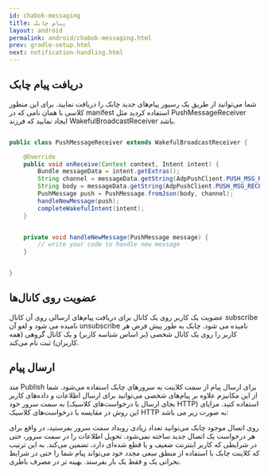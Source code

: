 ```yaml
---
id: chabok-messaging
title: پیام چابک
layout: android
permalink: android/chabok-messaging.html
prev: gradle-setup.html
next: notification-handling.html
---
```


## دریافت پیام چابک

شما می‌توانید از طریق یک رسیور پیام‌های جدید چابک را دریافت نمایید. برای این منظور کلاسی با همان نامی که در manifest استفاده کردید مثل PushMessageReceiver ایجاد نمایید که فرزند WakefulBroadcastReceiver باشد. 

```java

public class PushMessageReceiver extends WakefulBroadcastReceiver {

    @Override
    public void onReceive(Context context, Intent intent) {
        Bundle messageData = intent.getExtras();
        String channel = messageData.getString(AdpPushClient.PUSH_MSG_RECEIVED_TOPIC);
        String body = messageData.getString(AdpPushClient.PUSH_MSG_RECEIVED_MSG);
        PushMessage push = PushMessage.fromJson(body, channel);
        handleNewMessage(push);
        completeWakefulIntent(intent);
    }


    private void handleNewMessage(PushMessage message) {
        // write your code to handle new message
    }


}
```


## عضویت روی کانال‌ها

عضویت یک کاربر روی یک کانال برای دریافت پیام‌های ارسالی روی آن کانال subscribe نامیده می شود و لغو آن unsubscribe نامیده می شود. چابک به طور پیش فرض هر کاربر را روی یک کانال شخصی (بر اساس شناسه کاربر) و یک کانال گروهی (همه کاربران) ثبت نام می‌کند.

## ارسال پیام

متد Publish برای ارسال پیام از سمت کلاینت به سرور‌های چابک استفاده می‌شود. شما از این مکانیزم علاوه بر پیام‌های شخصی می‌توانید برای ارسال اطلاعات و داده‌های کاربر به سمت سرور خود (بجای ارسال با درخواست‌های کلاسیک HTTP) استفاده کنید. مزایای این روش در مقایسه با درخواست‌های کلاسیک HTTP به صورت زیر می باشد:

روی اتصال موجود چابک می‌توانید تعداد زیادی رویداد سمت سرور بفرستید، در واقع برای هر درخواست یک اتصال جدید ساخته نمی‌شود.
تحویل اطلاعات را در سمت سرور، حتی در شرایطی که کاربر اینترنت ضعیف و یا قطع شده‌ای دارد، تضمین می‌کند. به این ترتیب که کلاینت چابک با استفاده از منطق سعی مجدد خود می‌تواند پیام‌ شما را حتی در شرایط بحرانی یک و فقط یک بار بفرستد.
بهینه تر در مصرف باطری.


